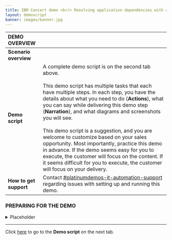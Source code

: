 ```yaml
---
title: IBM Concert demo <br/> Resolving application dependencies with a central view <br/> <small> <i> Live demo for Tech Sales </i> </small>
layout: demoscript
banner: images/banner.jpg
---
```


<span id="top"></span>

| **DEMO OVERVIEW** | | 
| :--- | :--- |
| **Scenario overview** |  |
| **Demo script** | A complete demo script is on the second tab above. <br/><br/> This demo script has multiple tasks that each have multiple steps. In each step, you have the details about what you need to do (**Actions**), what you can say while delivering this demo step (**Narration**), and what diagrams and screenshots you will see.<br/><br/>This demo script is a suggestion, and you are welcome to customize based on your sales opportunity. Most importantly, practice this demo in advance. If the demo seems easy for you to execute, the customer will focus on the content. If it seems difficult for you to execute, the customer will focus on your delivery. |
| **How to get support** | Contact <a href="https://ibm.enterprise.slack.com/archives/C077MRC8A06" target="_blank" rel="noreferrer">#platinumdemos-it-automation-support</a> regarding issues with setting up and running this demo. |

### **PREPARING FOR THE DEMO**

<details markdown="1">

<summary>Placeholder</summary>

Placeholder

</details>

***

Click [here](demo-script) to go to the **Demo script** on the next tab.